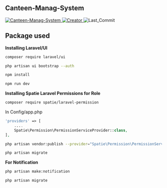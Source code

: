 ## Canteen-Manag-System

<p align="left">
<a href="https://github.com/ranjith-acharya/canteen-manag-system" target="_blank">
    <img src="https://img.shields.io/badge/build-Canteen--Manag--System-green?style=for-the-badge" alt="Canteen-Manag-System">
</a>
<a href="https://github.com/ranjith-acharya" target="_blank">
    <img src="https://img.shields.io/badge/creator-ranjith--acharya-blue?style=for-the-badge" alt="Creator">
</a>
<img src="https://img.shields.io/github/last-commit/ranjith-acharya/canteen-manag-system?style=for-the-badge" alt="Last_Commit">
</p>

## Package used

<strong>Installing Laravel/UI</strong><br>
```bash
composer require laravel/ui
```
```bash
php artisan ui bootstrap --auth
```
```bash
npm install
```
```bash
npm run dev
```

<strong>Installing Spatie Laravel Permissions for Role</strong><br>
```bash
composer require spatie/laravel-permission
```
In Config/app.php
```php
'providers' => [
	....
	Spatie\Permission\PermissionServiceProvider::class,
],
```
```bash
php artisan vendor:publish --provider="Spatie\Permission\PermissionServiceProvider"
```
```bash
php artisan migrate
```

<strong>For Notification</strong><br>
```bash
php artisan make:notification
```
```bash
php artisan migrate
```